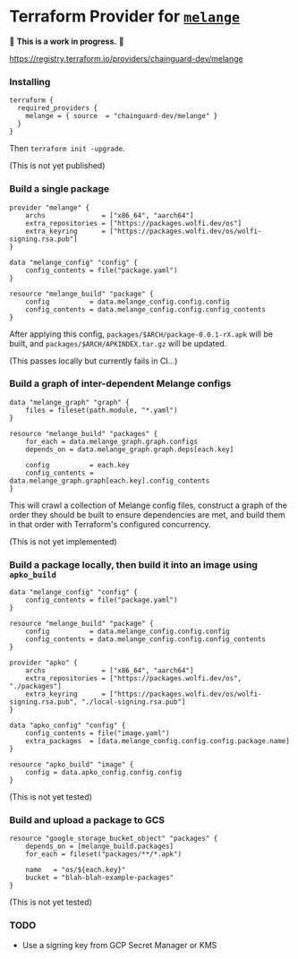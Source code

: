 # Terraform Provider for [`melange`](https://github.com/chainguard-dev/melange)

🚨 **This is a work in progress.** 🚨

https://registry.terraform.io/providers/chainguard-dev/melange

### Installing

```hcl
terraform {
  required_providers {
    melange = { source  = "chainguard-dev/melange" }
  }
}
```

Then `terraform init -upgrade`.

(This is not yet published)

### Build a single package

```hcl
provider "melange" {
    archs              = ["x86_64", "aarch64"]
    extra_repositories = ["https://packages.wolfi.dev/os"]
    extra_keyring      = ["https://packages.wolfi.dev/os/wolfi-signing.rsa.pub"]
}

data "melange_config" "config" {
    config_contents = file("package.yaml")
}

resource "melange_build" "package" {
    config          = data.melange_config.config.config
    config_contents = data.melange_config.config.config_contents
}
```

After applying this config, `packages/$ARCH/package-0.0.1-rX.apk` will be built, and `packages/$ARCH/APKINDEX.tar.gz` will be updated.

(This passes locally but currently fails in CI...)

### Build a graph of inter-dependent Melange configs

```hcl
data "melange_graph" "graph" {
    files = fileset(path.module, "*.yaml")
}

resource "melange_build" "packages" {
    for_each = data.melange_graph.graph.configs
    depends_on = data.melange_graph.graph.deps[each.key]

    config          = each.key
    config_contents = data.melange_graph.graph[each.key].config_contents
}
```

This will crawl a collection of Melange config files, construct a graph of the order they should be built to ensure dependencies are met, and build them in that order with Terraform's configured concurrency.

(This is not yet implemented)

### Build a package locally, then build it into an image using `apko_build`

```hcl
data "melange_config" "config" {
    config_contents = file("package.yaml")
}

resource "melange_build" "package" {
    config          = data.melange_config.config.config
    config_contents = data.melange_config.config.config_contents
}

provider "apko" {
    archs              = ["x86_64", "aarch64"]
    extra_repositories = ["https://packages.wolfi.dev/os", "./packages"]
    extra_keyring      = ["https://packages.wolfi.dev/os/wolfi-signing.rsa.pub", "./local-signing.rsa.pub"]
}

data "apko_config" "config" {
    config_contents = file("image.yaml")
    extra_packages  = [data.melange_config.config.config.package.name]
}

resource "apko_build" "image" {
    config = data.apko_config.config.config
}
```

(This is not yet tested)

### Build and upload a package to GCS

```hcl
resource "google_storage_bucket_object" "packages" {
    depends_on = [melange_build.packages]
    for_each = fileset("packages/**/*.apk")

    name   = "os/${each.key}"
    bucket = "blah-blah-example-packages"
}
```

(This is not yet tested)

### TODO

- Use a signing key from GCP Secret Manager or KMS

